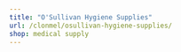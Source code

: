 ```yaml
---
title: "O'Sullivan Hygiene Supplies"
url: /clonmel/osullivan-hygiene-supplies/
shop: medical supply
---
```

